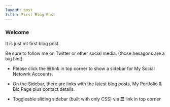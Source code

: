 ```yaml
---
layout: post
title: First Blog Post
---
```


### Welcome

It is just mt first blog post.

Be sure to follow me on Twitter or other social media.
(those hexagons are a big hint).

* Please click the **☰** link in top corner to show a sidebar for My Social Netowrk Accounts.

* On the Sidebar, there are links with the latest blog posts, My Portfolio & Bio Page plus contact details.

* Toggleable sliding sidebar (built with only CSS) via **☰** link in top corner

